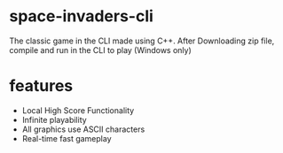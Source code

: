 # space-invaders-cli
The classic game in the CLI made using C++. After Downloading zip file, compile and run in the CLI to play (Windows only)
# features
- Local High Score Functionality
- Infinite playability
- All graphics use ASCII characters
- Real-time fast gameplay
